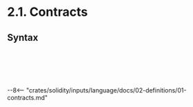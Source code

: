 <!-- This file is generated automatically by infrastructure scripts. Please don't edit by hand. -->

# 2.1. Contracts

## Syntax

```{ .ebnf #ContractDefinition }

```

<pre ebnf-snippet="ContractDefinition" style="display: none;"><a href="#ContractDefinition"><span class="k">ContractDefinition</span></a><span class="o"> = </span><a href="../../01-file-structure/08-keywords#AbstractKeyword"><span class="k">ABSTRACT_KEYWORD</span></a><span class="o">?</span><span class="o"> </span><span class="cm">(* Introduced in 0.6.0 *)</span><br /><span class="o">                     </span><a href="../../01-file-structure/08-keywords#ContractKeyword"><span class="k">CONTRACT_KEYWORD</span></a><br /><span class="o">                     </span><a href="../../05-expressions/06-identifiers#Identifier"><span class="k">IDENTIFIER</span></a><br /><span class="o">                     </span><a href="#InheritanceSpecifier"><span class="k">InheritanceSpecifier</span></a><span class="o">?</span><br /><span class="o">                     </span><a href="../../01-file-structure/09-punctuation#OpenBrace"><span class="k">OPEN_BRACE</span></a><br /><span class="o">                     </span><a href="#ContractMembers"><span class="k">ContractMembers</span></a><br /><span class="o">                     </span><a href="../../01-file-structure/09-punctuation#CloseBrace"><span class="k">CLOSE_BRACE</span></a><span class="o">;</span></pre>

```{ .ebnf #InheritanceSpecifier }

```

<pre ebnf-snippet="InheritanceSpecifier" style="display: none;"><a href="#InheritanceSpecifier"><span class="k">InheritanceSpecifier</span></a><span class="o"> = </span><a href="../../01-file-structure/08-keywords#IsKeyword"><span class="k">IS_KEYWORD</span></a><br /><span class="o">                       </span><a href="#InheritanceTypes"><span class="k">InheritanceTypes</span></a><span class="o">;</span></pre>

```{ .ebnf #InheritanceTypes }

```

<pre ebnf-snippet="InheritanceTypes" style="display: none;"><a href="#InheritanceTypes"><span class="k">InheritanceTypes</span></a><span class="o"> = </span><a href="#InheritanceType"><span class="k">InheritanceType</span></a><span class="o"> </span><span class="o">(</span><a href="../../01-file-structure/09-punctuation#Comma"><span class="k">COMMA</span></a><span class="o"> </span><a href="#InheritanceType"><span class="k">InheritanceType</span></a><span class="o">)</span><span class="o">*</span><span class="o">;</span></pre>

```{ .ebnf #InheritanceType }

```

<pre ebnf-snippet="InheritanceType" style="display: none;"><a href="#InheritanceType"><span class="k">InheritanceType</span></a><span class="o"> = </span><a href="../../05-expressions/06-identifiers#IdentifierPath"><span class="k">IdentifierPath</span></a><br /><span class="o">                  </span><a href="../../05-expressions/02-function-calls#ArgumentsDeclaration"><span class="k">ArgumentsDeclaration</span></a><span class="o">?</span><span class="o">;</span></pre>

```{ .ebnf #ContractMembers }

```

<pre ebnf-snippet="ContractMembers" style="display: none;"><a href="#ContractMembers"><span class="k">ContractMembers</span></a><span class="o"> = </span><a href="#ContractMember"><span class="k">ContractMember</span></a><span class="o">*</span><span class="o">;</span></pre>

```{ .ebnf #ContractMember }

```

<pre ebnf-snippet="ContractMember" style="display: none;"><a href="#ContractMember"><span class="k">ContractMember</span></a><span class="o"> = </span><a href="../../01-file-structure/05-using-directives#UsingDirective"><span class="k">UsingDirective</span></a><br /><span class="o">               | </span><a href="../08-functions#FunctionDefinition"><span class="k">FunctionDefinition</span></a><br /><span class="o">               | </span><a href="../08-functions#ConstructorDefinition"><span class="k">ConstructorDefinition</span></a><span class="o"> </span><span class="cm">(* Introduced in 0.4.22 *)</span><br /><span class="o">               | </span><a href="../08-functions#ReceiveFunctionDefinition"><span class="k">ReceiveFunctionDefinition</span></a><span class="o"> </span><span class="cm">(* Introduced in 0.6.0 *)</span><br /><span class="o">               | </span><a href="../08-functions#FallbackFunctionDefinition"><span class="k">FallbackFunctionDefinition</span></a><span class="o"> </span><span class="cm">(* Introduced in 0.6.0 *)</span><br /><span class="o">               | </span><a href="../08-functions#UnnamedFunctionDefinition"><span class="k">UnnamedFunctionDefinition</span></a><span class="o"> </span><span class="cm">(* Deprecated in 0.6.0 *)</span><br /><span class="o">               | </span><a href="../09-modifiers#ModifierDefinition"><span class="k">ModifierDefinition</span></a><br /><span class="o">               | </span><a href="../04-structs#StructDefinition"><span class="k">StructDefinition</span></a><br /><span class="o">               | </span><a href="../05-enums#EnumDefinition"><span class="k">EnumDefinition</span></a><br /><span class="o">               | </span><a href="../10-events#EventDefinition"><span class="k">EventDefinition</span></a><br /><span class="o">               | </span><a href="../07-state-variables#StateVariableDefinition"><span class="k">StateVariableDefinition</span></a><br /><span class="o">               | </span><a href="../12-errors#ErrorDefinition"><span class="k">ErrorDefinition</span></a><span class="o"> </span><span class="cm">(* Introduced in 0.8.4 *)</span><br /><span class="o">               | </span><a href="../11-user-defined-value-types#UserDefinedValueTypeDefinition"><span class="k">UserDefinedValueTypeDefinition</span></a><span class="o">;</span><span class="o"> </span><span class="cm">(* Introduced in 0.8.8 *)</span></pre>

--8<-- "crates/solidity/inputs/language/docs/02-definitions/01-contracts.md"
